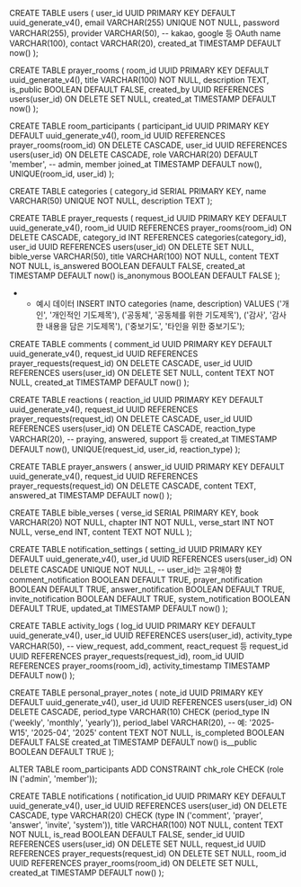 CREATE TABLE users (
user_id UUID PRIMARY KEY DEFAULT uuid_generate_v4(),
email VARCHAR(255) UNIQUE NOT NULL,
password VARCHAR(255),
provider VARCHAR(50), -- kakao, google 등 OAuth
name VARCHAR(100),
contact VARCHAR(20),
created_at TIMESTAMP DEFAULT now()
);

CREATE TABLE prayer_rooms (
room_id UUID PRIMARY KEY DEFAULT uuid_generate_v4(),
title VARCHAR(100) NOT NULL,
description TEXT,
is_public BOOLEAN DEFAULT FALSE,
created_by UUID REFERENCES users(user_id) ON DELETE SET NULL,
created_at TIMESTAMP DEFAULT now()
);

CREATE TABLE room_participants (
participant_id UUID PRIMARY KEY DEFAULT uuid_generate_v4(),
room_id UUID REFERENCES prayer_rooms(room_id) ON DELETE CASCADE,
user_id UUID REFERENCES users(user_id) ON DELETE CASCADE,
role VARCHAR(20) DEFAULT 'member', -- admin, member
joined_at TIMESTAMP DEFAULT now(),
UNIQUE(room_id, user_id)
);

CREATE TABLE categories (
category_id SERIAL PRIMARY KEY,
name VARCHAR(50) UNIQUE NOT NULL,
description TEXT
);

CREATE TABLE prayer_requests (
request_id UUID PRIMARY KEY DEFAULT uuid_generate_v4(),
room_id UUID REFERENCES prayer_rooms(room_id) ON DELETE CASCADE,
category_id INT REFERENCES categories(category_id),
user_id UUID REFERENCES users(user_id) ON DELETE SET NULL,
bible_verse VARCHAR(50),
title VARCHAR(100) NOT NULL,
content TEXT NOT NULL,
is_answered BOOLEAN DEFAULT FALSE,
created_at TIMESTAMP DEFAULT now()
is_anonymous BOOLEAN DEFAULT FALSE
);

- - 예시 데이터
INSERT INTO categories (name, description) VALUES
('개인', '개인적인 기도제목'),
('공동체', '공동체를 위한 기도제목'),
('감사', '감사한 내용을 담은 기도제목'),
('중보기도', '타인을 위한 중보기도');

CREATE TABLE comments (
comment_id UUID PRIMARY KEY DEFAULT uuid_generate_v4(),
request_id UUID REFERENCES prayer_requests(request_id) ON DELETE CASCADE,
user_id UUID REFERENCES users(user_id) ON DELETE SET NULL,
content TEXT NOT NULL,
created_at TIMESTAMP DEFAULT now()
);

CREATE TABLE reactions (
reaction_id UUID PRIMARY KEY DEFAULT uuid_generate_v4(),
request_id UUID REFERENCES prayer_requests(request_id) ON DELETE CASCADE,
user_id UUID REFERENCES users(user_id) ON DELETE CASCADE,
reaction_type VARCHAR(20), -- praying, answered, support 등
created_at TIMESTAMP DEFAULT now(),
UNIQUE(request_id, user_id, reaction_type)
);

CREATE TABLE prayer_answers (
answer_id UUID PRIMARY KEY DEFAULT uuid_generate_v4(),
request_id UUID REFERENCES prayer_requests(request_id) ON DELETE CASCADE,
content TEXT,
answered_at TIMESTAMP DEFAULT now()
);


CREATE TABLE bible_verses (
verse_id SERIAL PRIMARY KEY,
book VARCHAR(20) NOT NULL,
chapter INT NOT NULL,
verse_start INT NOT NULL,
verse_end INT,
content TEXT NOT NULL
);

CREATE TABLE notification_settings (
  setting_id UUID PRIMARY KEY DEFAULT uuid_generate_v4(),
  user_id UUID REFERENCES users(user_id) ON DELETE CASCADE UNIQUE NOT NULL, -- user_id는 고유해야 함
  comment_notification BOOLEAN DEFAULT TRUE,
  prayer_notification BOOLEAN DEFAULT TRUE,
  answer_notification BOOLEAN DEFAULT TRUE,
  invite_notification BOOLEAN DEFAULT TRUE,
  system_notification BOOLEAN DEFAULT TRUE,
  updated_at TIMESTAMP DEFAULT now()
);

CREATE TABLE activity_logs (
log_id UUID PRIMARY KEY DEFAULT uuid_generate_v4(),
user_id UUID REFERENCES users(user_id),
activity_type VARCHAR(50), -- view_request, add_comment, react_request 등
request_id UUID REFERENCES prayer_requests(request_id),
room_id UUID REFERENCES prayer_rooms(room_id),
activity_timestamp TIMESTAMP DEFAULT now()
);

CREATE TABLE personal_prayer_notes (
note_id UUID PRIMARY KEY DEFAULT uuid_generate_v4(),
user_id UUID REFERENCES users(user_id) ON DELETE CASCADE,
period_type VARCHAR(10) CHECK (period_type IN ('weekly', 'monthly', 'yearly')),
period_label VARCHAR(20), -- 예: '2025-W15', '2025-04', '2025'
content TEXT NOT NULL,
is_completed BOOLEAN DEFAULT FALSE
created_at TIMESTAMP DEFAULT now()
is__public BOOLEAN DEFAULT TRUE
);

ALTER TABLE room_participants
ADD CONSTRAINT chk_role CHECK (role IN ('admin', 'member'));

CREATE TABLE notifications (
  notification_id UUID PRIMARY KEY DEFAULT uuid_generate_v4(),
  user_id UUID REFERENCES users(user_id) ON DELETE CASCADE,
  type VARCHAR(20) CHECK (type IN ('comment', 'prayer', 'answer', 'invite', 'system')),
  title VARCHAR(100) NOT NULL,
  content TEXT NOT NULL,
  is_read BOOLEAN DEFAULT FALSE,
  sender_id UUID REFERENCES users(user_id) ON DELETE SET NULL,
  request_id UUID REFERENCES prayer_requests(request_id) ON DELETE SET NULL,
  room_id UUID REFERENCES prayer_rooms(room_id) ON DELETE SET NULL,
  created_at TIMESTAMP DEFAULT now()
);